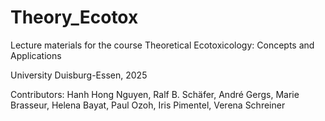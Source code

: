 # Theory_Ecotox
Lecture materials for the course Theoretical Ecotoxicology: Concepts and Applications

University Duisburg-Essen, 2025

Contributors: Hanh Hong Nguyen, Ralf B. Schäfer, André Gergs, Marie Brasseur, Helena Bayat, Paul Ozoh, Iris Pimentel, Verena Schreiner